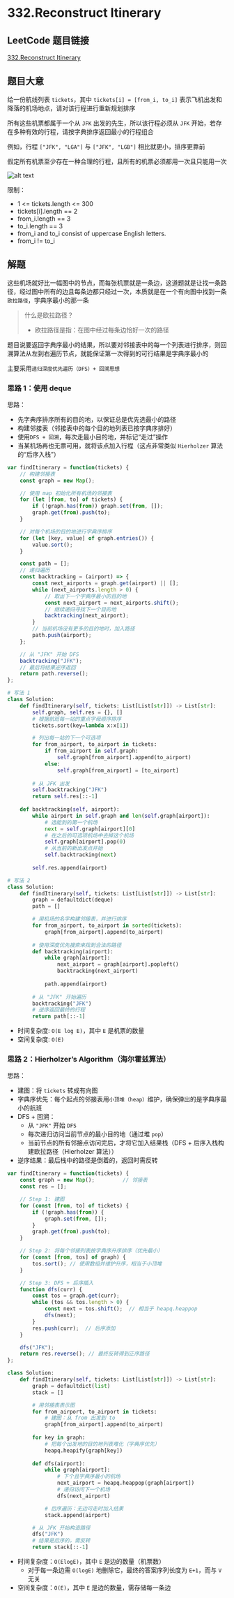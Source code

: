 # 332.Reconstruct Itinerary

## LeetCode 题目链接

[332.Reconstruct Itinerary](https://leetcode.com/problems/reconstruct-itinerary/)

## 题目大意

给一份航线列表 `tickets`，其中 `tickets[i] = [from_i, to_i]` 表示飞机出发和降落的机场地点，请对该行程进行重新规划排序

所有这些机票都属于一个从 `JFK` 出发的先生，所以该行程必须从 `JFK` 开始，若存在多种有效的行程，请按字典排序返回最小的行程组合

例如，行程 `["JFK", "LGA"]` 与 `["JFK", "LGB"]` 相比就更小，排序更靠前

假定所有机票至少存在一种合理的行程，且所有的机票必须都用一次且只能用一次

![alt text](https://github.com/donnapersonal/picx-images-hosting/raw/master/image.8dx34fuejz.png)

限制：
- 1 <= tickets.length <= 300
- tickets[i].length == 2
- from_i.length == 3
- to_i.length == 3
- from_i and to_i consist of uppercase English letters.
- from_i != to_i

## 解题

这些机场就好比一幅图中的节点，而每张机票就是一条边，这道题就是让找一条路径，经过图中所有的边且每条边都只经过一次，本质就是在一个有向图中找到一条`欧拉路径`，字典序最小的那一条

> 什么是欧拉路径？
> - 欧拉路径是指：在图中经过每条边恰好一次的路径

题目说要返回字典序最小的结果，所以要对邻接表中的每一个列表进行排序，则回溯算法从左到右遍历节点，就能保证第一次得到的可行结果是字典序最小的

主要采用`递归深度优先遍历（DFS）+ 回溯思想`

### 思路 1：使用 deque

思路：
- 先字典序排序所有的目的地，以保证总是优先选最小的路径
- 构建邻接表（邻接表中的每个目的地列表已按字典序排好）
- 使用`DFS + 回溯`，每次走最小目的地，并标记“走过”操作
- 当某机场再也无票可用，就将该点加入行程（这点非常类似 `Hierholzer` 算法的“后序入栈”）

```js
var findItinerary = function(tickets) {
    // 构建邻接表
    const graph = new Map();

    // 使用 map 初始化所有机场的邻接表
    for (let [from, to] of tickets) {
        if (!graph.has(from)) graph.set(from, []);
        graph.get(from).push(to);
    }

    // 对每个机场的目的地进行字典序排序
    for (let [key, value] of graph.entries()) {
        value.sort();
    }

    const path = [];
    // 递归遍历
    const backtracking = (airport) => {
        const next_airports = graph.get(airport) || [];
        while (next_airports.length > 0) {
            // 取出下一个字典序最小的目的地
            const next_airport = next_airports.shift();
            // 继续递归寻找下一个目的地
            backtracking(next_airport);
        }
        // 当前机场没有更多的目的地时，加入路径
        path.push(airport);
    };

    // 从 "JFK" 开始 DFS
    backtracking("JFK");
    // 最后将结果逆序返回
    return path.reverse();
};
```
```python
# 写法 1
class Solution:
    def findItinerary(self, tickets: List[List[str]]) -> List[str]:
        self.graph, self.res = {}, []
        # 根据航班每一站的重点字母顺序排序
        tickets.sort(key=lambda x:x[1])

        # 列出每一站的下一个可选项
        for from_airport, to_airport in tickets:
            if from_airport in self.graph:
                self.graph[from_airport].append(to_airport)
            else:
                self.graph[from_airport] = [to_airport]
        
        # 从 JFK 出发
        self.backtracking("JFK")
        return self.res[::-1]
    
    def backtracking(self, airport):
        while airport in self.graph and len(self.graph[airport]):
            # 选能到的第一个机场
            next = self.graph[airport][0]
            # 在之后的可选项机场中去掉这个机场
            self.graph[airport].pop(0)
            # 从当前的新出发点开始
            self.backtracking(next)
        
        self.res.append(airport)

# 写法 2
class Solution:
    def findItinerary(self, tickets: List[List[str]]) -> List[str]:
        graph = defaultdict(deque)
        path = []

        # 用机场的名字构建邻接表，并进行排序
        for from_airport, to_airport in sorted(tickets):
            graph[from_airport].append(to_airport)
        
        # 使用深度优先搜索来找到合法的路径
        def backtracking(airport):
            while graph[airport]:
                next_airport = graph[airport].popleft()
                backtracking(next_airport)
            
            path.append(airport)
        
        # 从 "JFK" 开始遍历
        backtracking("JFK")
        # 逆序返回最终的行程
        return path[::-1] 
```

- 时间复杂度: `O(E log E)`，其中 `E` 是机票的数量
- 空间复杂度: `O(E)`

### 思路 2：Hierholzer’s Algorithm（海尔霍兹算法）

思路：
- 建图：将 `tickets` 转成有向图
- 字典序优先：每个起点的邻接表用`小顶堆（heap）`维护，确保弹出的是字典序最小的航班
- DFS + 回溯：
  - 从 `"JFK"` 开始 `DFS`
  - 每次递归访问当前节点的最小目的地（通过堆 `pop`）
  - 当前节点的所有邻接点访问完后，才将它加入结果栈（DFS + 后序入栈构建欧拉路径（Hierholzer 算法））
- 逆序结果：最后栈中的路径是倒着的，返回时需反转

```js
var findItinerary = function(tickets) {
    const graph = new Map();         // 邻接表
    const res = [];

    // Step 1: 建图
    for (const [from, to] of tickets) {
        if (!graph.has(from)) {
            graph.set(from, []);
        }
        graph.get(from).push(to);
    }

    // Step 2: 将每个邻接列表按字典序升序排序（优先最小）
    for (const [from, tos] of graph) {
        tos.sort(); // 使用数组并维护升序，相当于小顶堆
    }

    // Step 3: DFS + 后序插入
    function dfs(curr) {
        const tos = graph.get(curr);
        while (tos && tos.length > 0) {
            const next = tos.shift();  // 相当于 heapq.heappop
            dfs(next);
        }
        res.push(curr);  // 后序添加
    }

    dfs("JFK");
    return res.reverse(); // 最终反转得到正序路径
};
```
```python
class Solution:
    def findItinerary(self, tickets: List[List[str]]) -> List[str]:
        graph = defaultdict(list)
        stack = []

        # 用邻接表表示图
        for from_airport, to_airport in tickets:
            # 建图：从 from 出发到 to
            graph[from_airport].append(to_airport)
        
        for key in graph:
            # 把每个出发地的目的地列表堆化（字典序优先）
            heapq.heapify(graph[key])
        
        def dfs(airport):
            while graph[airport]:
                # 下个且字典序最小的机场
                next_airport = heapq.heappop(graph[airport])
                # 递归访问下一个机场
                dfs(next_airport)

            # 后序遍历：无边可走时加入结果
            stack.append(airport) 

        # 从 JFK 开始构造路径
        dfs("JFK")
        # 结果是后序的，需反转
        return stack[::-1]
```

- 时间复杂度：`O(ElogE)`，其中 `E` 是边的数量（机票数）
  - 对于每一条边需 `O(logE)` 地删除它，最终的答案序列长度为 `E+1`，而与 `V` 无关
- 空间复杂度：`O(E)`，其中 `E` 是边的数量，需存储每一条边